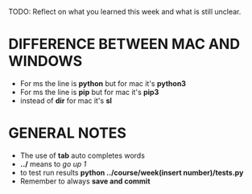 TODO: Reflect on what you learned this week and what is still unclear.
# DIFFERENCE BETWEEN MAC AND WINDOWS
- For ms the line is **python** but for mac it's **python3**
- For ms the line is **pip** but for mac it's **pip3** 
- instead of **dir** for mac it's **sl**
# GENERAL NOTES
- The use of **tab** auto completes words 
- **../** means to *go up 1*
- to test run results **python ../course/week(insert number)/tests.py**
- Remember to always **save and commit**
